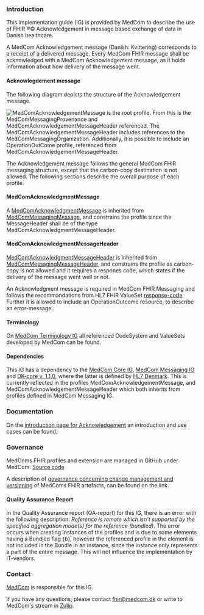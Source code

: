 
### Introduction

This implementation guide (IG) is provided by MedCom to describe the use of FHIR &reg;&copy; Acknowledgement in message based exchange of data in Danish healthcare. 

A MedCom Acknowledgement message (Danish: Kvittering) corresponds to a receipt of a delivered message. Every MedCom FHIR message shall be acknowledged with a MedCom Acknowledgement message, as it holds information about how delivery of the message went.

#### Acknowlegdement message

The following diagram depicts the structure of the Acknowledgement message.

<img alt="MedComAcknowledgementMessage is the root profile. From this is the MedComMessagingProvenance and MedComAcknowledgementMessageHeader referenced. The MedComAcknowledgementMessageHeader includes references to the MedComMessagingOrganization. Additionally, it is possible to include an OperationOutCome profile, referenced from MedComAcknowledgementMessageHeader." src="./MedComAcknowledgementMessage.png" style="float:none; display:block; margin-left:auto; margin-right:auto;" />

The Acknowledgement message follows the general MedCom FHIR messaging structure, except that the carbon-copy destination is not allowed. The following sections describe the overall purpose of each profile.

#### MedComAcknowledgmentMessage

A [MedComAcknowledgmentMessage](https://build.fhir.org/ig/medcomdk/dk-medcom-acknowledgement/StructureDefinition-medcom-messaging-acknowledgement.html) is inherited from [MedComMessagingMessage](https://build.fhir.org/ig/medcomdk/dk-medcom-messaging/StructureDefinition-medcom-messaging-message.html), and constrains the profile since the MessageHeader shall be of the type MedComAcknowledgmentMessageHeader.

#### MedComAcknowledgmentMessageHeader

[MedComAcknowledgmentMessageHeader](https://build.fhir.org/ig/medcomdk/dk-medcom-acknowledgement/StructureDefinition-medcom-messaging-acknowledgementHeader.html) is inherited from [MedComMessagingMessageHeader](https://build.fhir.org/ig/medcomdk/dk-medcom-messaging/StructureDefinition-medcom-messaging-messageHeader.html), and constrains the profile as carbon-copy is not allowed and it requires a respones code, which states if the delivery of the message went well or not.

An Acknowledgment message is required in MedCom FHIR Messaging and follows the recommandations from HL7 FHIR ValueSet [response-code](http://hl7.org/fhir/R4/valueset-response-code.html). Further it is allowed to include an OperationOutcome resource, to describe an error-message.

#### Terminology
On [MedCom Terminology IG](https://build.fhir.org/ig/medcomdk/dk-medcom-terminology/) all referenced CodeSystem and ValueSets developed by MedCom can be found.

#### Dependencies
This IG has a dependency to the [MedCom Core IG](https://build.fhir.org/ig/medcomdk/dk-medcom-core/), [MedCom Messaging IG](https://build.fhir.org/ig/medcomdk/dk-medcom-messaging/) and [DK-core v. 1.1.0](https://hl7.dk/fhir/core/), where the latter is defined by [HL7 Denmark](https://hl7.dk/). This is currently reflected in the profiles MedComAcknowledgementMessage, and MedComAcknowledgementMessageHeader which both inherits from profiles defined in MedCom Messaging IG. 

### Documentation

On the [introduction page for Acknowledgement](https://medcomdk.github.io/dk-medcom-acknowledgement/) an introduction and use cases can be found.

### Governance

MedComs FHIR profiles and extension are managed in GitHub under MedCom: [Source code](https://github.com/medcomdk/dk-medcom-acknowledgement)

A description of [governance concerning change management and versioning](https://medcomdk.github.io/MedComLandingPage/#4-change-managment-and-versioning) of MedComs FHIR artefacts, can be found on the link.

#### Quality Assurance Report

In the Quality Assurance report (QA-report) for this IG, there is an error with the following description: *Reference is remote which isn’t supported by the specified aggregation mode(s) for the reference (bundled)*. The error occurs when creating instances of the profiles and is due to some elements having a Bundled flag {b}, however the referenced profile in the element is not included in the Bundle in an instance, since the instance only represents a part of the entire message. This will not influence the implementation by IT-vendors.

### Contact 

[MedCom](https://www.medcom.dk/) is responsible for this IG.

If you have any questions, please contact <fhir@medcom.dk> or write to MedCom's stream in [Zulip](https://chat.fhir.org/#narrow/stream/315677-denmark.2Fmedcom.2FFHIRimplementationErfaGroup).
